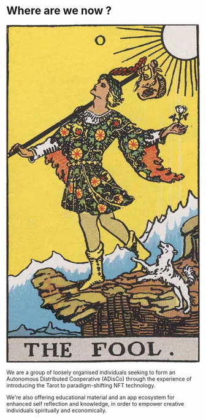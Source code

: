 # Where are we now ?

![Where are we now ?](../.gitbook/assets/rws_tarot_00_fool.jpg)

We are a group of loosely organised individuals seeking to form an Autonomous Distributed Cooperative \(ADisCo\) through the experience of introducing the Tarot to paradigm-shifting NFT technology. 

We're also offering educational material and an app ecosystem for enhanced self reflection and knowledge, in order to empower creative individuals spiritually and economically.

